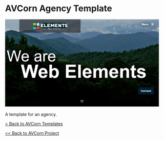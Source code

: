 # AVCorn Agency Template

![Template Preview](assets/images/previews/preview-lg.png "Marketing Design Preview")

A template for an agency.



[< Back to AVCorn Templates](https://github.com/AVCorn/avcorn-templates)

[<< Back to AVCorn Project](https://github.com/AVCorn/avcorn)